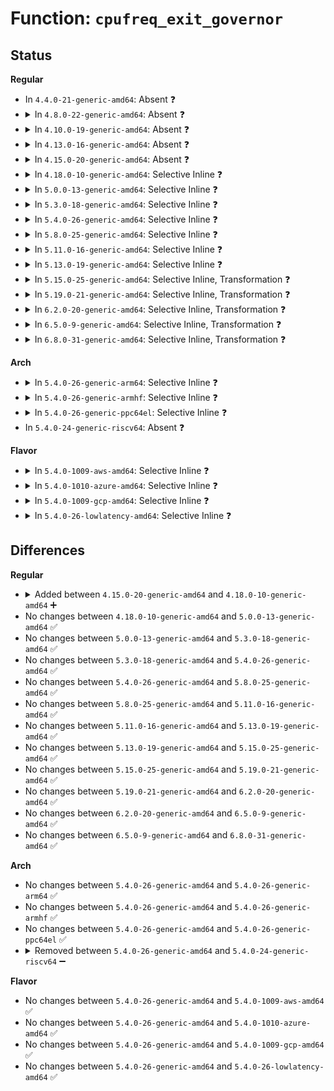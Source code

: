 # Function: <code>cpufreq_exit_governor</code>

## Status
<b>Regular</b>
<ul>
<li>
In <code>4.4.0-21-generic-amd64</code>: Absent ❓
</li>
<li>
<details>
<summary>In <code>4.8.0-22-generic-amd64</code>: Absent ❓</summary>

```json
{
  "name": "cpufreq_exit_governor",
  "collision_type": "Unique Static",
  "inline_type": "Selective",
  "funcs": [
    {
      "addr": 18446744071586259839,
      "name": "cpufreq_exit_governor",
      "external": false,
      "loc": "drivers/cpufreq/cpufreq.c:2046",
      "file": "drivers/cpufreq/cpufreq.c",
      "inline": "not declared, inlined",
      "caller_inline": [
        "drivers/cpufreq/cpufreq.c:cpufreq_offline"
      ],
      "caller_func": [
        "drivers/cpufreq/cpufreq.c:cpufreq_offline"
      ]
    }
  ],
  "symbols": [
    {
      "addr": 18446744071586259312,
      "name": "cpufreq_exit_governor.part.22",
      "section": ".text",
      "bind": "STB_LOCAL",
      "size": 89
    }
  ]
}
```
</details>
</li>
<li>
<details>
<summary>In <code>4.10.0-19-generic-amd64</code>: Absent ❓</summary>

```json
{
  "name": "cpufreq_exit_governor",
  "collision_type": "Unique Static",
  "inline_type": "Selective",
  "funcs": [
    {
      "addr": 18446744071586466740,
      "name": "cpufreq_exit_governor",
      "external": false,
      "loc": "drivers/cpufreq/cpufreq.c:2018",
      "file": "drivers/cpufreq/cpufreq.c",
      "inline": "not declared, inlined",
      "caller_inline": [
        "drivers/cpufreq/cpufreq.c:cpufreq_offline"
      ],
      "caller_func": [
        "drivers/cpufreq/cpufreq.c:cpufreq_offline"
      ]
    }
  ],
  "symbols": [
    {
      "addr": 18446744071586461360,
      "name": "cpufreq_exit_governor.part.22",
      "section": ".text",
      "bind": "STB_LOCAL",
      "size": 83
    }
  ]
}
```
</details>
</li>
<li>
<details>
<summary>In <code>4.13.0-16-generic-amd64</code>: Absent ❓</summary>

```json
{
  "name": "cpufreq_exit_governor",
  "collision_type": "Unique Static",
  "inline_type": "Selective",
  "funcs": [
    {
      "addr": 18446744071586592956,
      "name": "cpufreq_exit_governor",
      "external": false,
      "loc": "drivers/cpufreq/cpufreq.c:2021",
      "file": "drivers/cpufreq/cpufreq.c",
      "inline": "not declared, inlined",
      "caller_inline": [
        "drivers/cpufreq/cpufreq.c:cpufreq_set_policy",
        "drivers/cpufreq/cpufreq.c:cpufreq_set_policy",
        "drivers/cpufreq/cpufreq.c:cpufreq_offline"
      ],
      "caller_func": [
        "drivers/cpufreq/cpufreq.c:cpufreq_set_policy",
        "drivers/cpufreq/cpufreq.c:cpufreq_set_policy",
        "drivers/cpufreq/cpufreq.c:cpufreq_offline"
      ]
    }
  ],
  "symbols": [
    {
      "addr": 18446744071586585904,
      "name": "cpufreq_exit_governor.part.22",
      "section": ".text",
      "bind": "STB_LOCAL",
      "size": 83
    }
  ]
}
```
</details>
</li>
<li>
<details>
<summary>In <code>4.15.0-20-generic-amd64</code>: Absent ❓</summary>

```json
{
  "name": "cpufreq_exit_governor",
  "collision_type": "Unique Static",
  "inline_type": "Selective",
  "funcs": [
    {
      "addr": 18446744071587076273,
      "name": "cpufreq_exit_governor",
      "external": false,
      "loc": "drivers/cpufreq/cpufreq.c:2054",
      "file": "drivers/cpufreq/cpufreq.c",
      "inline": "not declared, inlined",
      "caller_inline": [
        "drivers/cpufreq/cpufreq.c:cpufreq_set_policy",
        "drivers/cpufreq/cpufreq.c:cpufreq_set_policy",
        "drivers/cpufreq/cpufreq.c:cpufreq_offline"
      ],
      "caller_func": [
        "drivers/cpufreq/cpufreq.c:cpufreq_set_policy",
        "drivers/cpufreq/cpufreq.c:cpufreq_set_policy",
        "drivers/cpufreq/cpufreq.c:cpufreq_offline"
      ]
    }
  ],
  "symbols": [
    {
      "addr": 18446744071587069200,
      "name": "cpufreq_exit_governor.part.23",
      "section": ".text",
      "bind": "STB_LOCAL",
      "size": 86
    }
  ]
}
```
</details>
</li>
<li>
<details>
<summary>In <code>4.18.0-10-generic-amd64</code>: Selective Inline ❓</summary>

```c
void cpufreq_exit_governor(struct cpufreq_policy * policy)
```

```json
{
  "name": "cpufreq_exit_governor",
  "collision_type": "Unique Static",
  "inline_type": "Selective",
  "funcs": [
    {
      "addr": 18446744071587366496,
      "name": "cpufreq_exit_governor",
      "external": false,
      "loc": "drivers/cpufreq/cpufreq.c:2053",
      "file": "drivers/cpufreq/cpufreq.c",
      "inline": "not declared, inlined",
      "caller_inline": [],
      "caller_func": [
        "drivers/cpufreq/cpufreq.c:cpufreq_set_policy",
        "drivers/cpufreq/cpufreq.c:cpufreq_set_policy",
        "drivers/cpufreq/cpufreq.c:cpufreq_offline"
      ]
    }
  ],
  "symbols": [
    {
      "addr": 18446744071587366496,
      "name": "cpufreq_exit_governor",
      "section": ".text",
      "bind": "STB_LOCAL",
      "size": 105
    }
  ]
}
```
</details>
</li>
<li>
<details>
<summary>In <code>5.0.0-13-generic-amd64</code>: Selective Inline ❓</summary>

```c
void cpufreq_exit_governor(struct cpufreq_policy * policy)
```

```json
{
  "name": "cpufreq_exit_governor",
  "collision_type": "Unique Static",
  "inline_type": "Selective",
  "funcs": [
    {
      "addr": 18446744071587546384,
      "name": "cpufreq_exit_governor",
      "external": false,
      "loc": "drivers/cpufreq/cpufreq.c:2054",
      "file": "drivers/cpufreq/cpufreq.c",
      "inline": "not declared, inlined",
      "caller_inline": [],
      "caller_func": [
        "drivers/cpufreq/cpufreq.c:cpufreq_set_policy",
        "drivers/cpufreq/cpufreq.c:cpufreq_set_policy",
        "drivers/cpufreq/cpufreq.c:cpufreq_offline"
      ]
    }
  ],
  "symbols": [
    {
      "addr": 18446744071587546384,
      "name": "cpufreq_exit_governor",
      "section": ".text",
      "bind": "STB_LOCAL",
      "size": 105
    }
  ]
}
```
</details>
</li>
<li>
<details>
<summary>In <code>5.3.0-18-generic-amd64</code>: Selective Inline ❓</summary>

```c
void cpufreq_exit_governor(struct cpufreq_policy * policy)
```

```json
{
  "name": "cpufreq_exit_governor",
  "collision_type": "Unique Static",
  "inline_type": "Selective",
  "funcs": [
    {
      "addr": 18446744071587820928,
      "name": "cpufreq_exit_governor",
      "external": false,
      "loc": "drivers/cpufreq/cpufreq.c:2204",
      "file": "drivers/cpufreq/cpufreq.c",
      "inline": "not declared, inlined",
      "caller_inline": [],
      "caller_func": [
        "drivers/cpufreq/cpufreq.c:cpufreq_set_policy",
        "drivers/cpufreq/cpufreq.c:cpufreq_set_policy",
        "drivers/cpufreq/cpufreq.c:cpufreq_offline"
      ]
    }
  ],
  "symbols": [
    {
      "addr": 18446744071587820928,
      "name": "cpufreq_exit_governor",
      "section": ".text",
      "bind": "STB_LOCAL",
      "size": 105
    }
  ]
}
```
</details>
</li>
<li>
<details>
<summary>In <code>5.4.0-26-generic-amd64</code>: Selective Inline ❓</summary>

```c
void cpufreq_exit_governor(struct cpufreq_policy * policy)
```

```json
{
  "name": "cpufreq_exit_governor",
  "collision_type": "Unique Static",
  "inline_type": "Selective",
  "funcs": [
    {
      "addr": 18446744071588025824,
      "name": "cpufreq_exit_governor",
      "external": false,
      "loc": "drivers/cpufreq/cpufreq.c:2218",
      "file": "drivers/cpufreq/cpufreq.c",
      "inline": "not declared, inlined",
      "caller_inline": [],
      "caller_func": [
        "drivers/cpufreq/cpufreq.c:cpufreq_set_policy",
        "drivers/cpufreq/cpufreq.c:cpufreq_set_policy",
        "drivers/cpufreq/cpufreq.c:cpufreq_offline"
      ]
    }
  ],
  "symbols": [
    {
      "addr": 18446744071588025824,
      "name": "cpufreq_exit_governor",
      "section": ".text",
      "bind": "STB_LOCAL",
      "size": 105
    }
  ]
}
```
</details>
</li>
<li>
<details>
<summary>In <code>5.8.0-25-generic-amd64</code>: Selective Inline ❓</summary>

```c
void cpufreq_exit_governor(struct cpufreq_policy * policy)
```

```json
{
  "name": "cpufreq_exit_governor",
  "collision_type": "Unique Static",
  "inline_type": "Selective",
  "funcs": [
    {
      "addr": 18446744071588884928,
      "name": "cpufreq_exit_governor",
      "external": false,
      "loc": "drivers/cpufreq/cpufreq.c:2255",
      "file": "drivers/cpufreq/cpufreq.c",
      "inline": "not declared, inlined",
      "caller_inline": [],
      "caller_func": [
        "drivers/cpufreq/cpufreq.c:cpufreq_set_policy",
        "drivers/cpufreq/cpufreq.c:cpufreq_set_policy"
      ]
    }
  ],
  "symbols": [
    {
      "addr": 18446744071588884928,
      "name": "cpufreq_exit_governor",
      "section": ".text",
      "bind": "STB_LOCAL",
      "size": 108
    }
  ]
}
```
</details>
</li>
<li>
<details>
<summary>In <code>5.11.0-16-generic-amd64</code>: Selective Inline ❓</summary>

```c
void cpufreq_exit_governor(struct cpufreq_policy * policy)
```

```json
{
  "name": "cpufreq_exit_governor",
  "collision_type": "Unique Static",
  "inline_type": "Selective",
  "funcs": [
    {
      "addr": 18446744071588897648,
      "name": "cpufreq_exit_governor",
      "external": false,
      "loc": "drivers/cpufreq/cpufreq.c:2331",
      "file": "drivers/cpufreq/cpufreq.c",
      "inline": "not declared, inlined",
      "caller_inline": [],
      "caller_func": [
        "drivers/cpufreq/cpufreq.c:cpufreq_set_policy",
        "drivers/cpufreq/cpufreq.c:cpufreq_set_policy"
      ]
    }
  ],
  "symbols": [
    {
      "addr": 18446744071588897648,
      "name": "cpufreq_exit_governor",
      "section": ".text",
      "bind": "STB_LOCAL",
      "size": 108
    }
  ]
}
```
</details>
</li>
<li>
<details>
<summary>In <code>5.13.0-19-generic-amd64</code>: Selective Inline ❓</summary>

```c
void cpufreq_exit_governor(struct cpufreq_policy * policy)
```

```json
{
  "name": "cpufreq_exit_governor",
  "collision_type": "Unique Static",
  "inline_type": "Selective",
  "funcs": [
    {
      "addr": 18446744071588786496,
      "name": "cpufreq_exit_governor",
      "external": false,
      "loc": "drivers/cpufreq/cpufreq.c:2337",
      "file": "drivers/cpufreq/cpufreq.c",
      "inline": "not declared, inlined",
      "caller_inline": [],
      "caller_func": [
        "drivers/cpufreq/cpufreq.c:cpufreq_set_policy",
        "drivers/cpufreq/cpufreq.c:cpufreq_set_policy"
      ]
    }
  ],
  "symbols": [
    {
      "addr": 18446744071588786496,
      "name": "cpufreq_exit_governor",
      "section": ".text",
      "bind": "STB_LOCAL",
      "size": 108
    }
  ]
}
```
</details>
</li>
<li>
<details>
<summary>In <code>5.15.0-25-generic-amd64</code>: Selective Inline, Transformation ❓</summary>

```c
void cpufreq_exit_governor(struct cpufreq_policy * policy)
```

```json
{
  "name": "cpufreq_exit_governor",
  "collision_type": "Unique Static",
  "inline_type": "Selective",
  "funcs": [
    {
      "addr": 18446744071589480000,
      "name": "cpufreq_exit_governor",
      "external": false,
      "loc": "drivers/cpufreq/cpufreq.c:2339",
      "file": "drivers/cpufreq/cpufreq.c",
      "inline": "not declared, inlined",
      "caller_inline": [],
      "caller_func": [
        "drivers/cpufreq/cpufreq.c:cpufreq_set_policy",
        "drivers/cpufreq/cpufreq.c:cpufreq_set_policy"
      ]
    }
  ],
  "symbols": [
    {
      "addr": 18446744071589479952,
      "name": "cpufreq_exit_governor",
      "section": ".text",
      "bind": "STB_LOCAL",
      "size": 120
    },
    {
      "addr": 18446744071592656466,
      "name": "cpufreq_exit_governor.cold",
      "section": ".text",
      "bind": "STB_LOCAL",
      "size": 21
    }
  ]
}
```
</details>
</li>
<li>
<details>
<summary>In <code>5.19.0-21-generic-amd64</code>: Selective Inline, Transformation ❓</summary>

```c
void cpufreq_exit_governor(struct cpufreq_policy * policy)
```

```json
{
  "name": "cpufreq_exit_governor",
  "collision_type": "Unique Static",
  "inline_type": "Selective",
  "funcs": [
    {
      "addr": 18446744071590960496,
      "name": "cpufreq_exit_governor",
      "external": false,
      "loc": "drivers/cpufreq/cpufreq.c:2379",
      "file": "drivers/cpufreq/cpufreq.c",
      "inline": "not declared, inlined",
      "caller_inline": [],
      "caller_func": [
        "drivers/cpufreq/cpufreq.c:cpufreq_set_policy",
        "drivers/cpufreq/cpufreq.c:cpufreq_set_policy",
        "drivers/cpufreq/cpufreq.c:__cpufreq_offline"
      ]
    }
  ],
  "symbols": [
    {
      "addr": 18446744071590960448,
      "name": "cpufreq_exit_governor",
      "section": ".text",
      "bind": "STB_LOCAL",
      "size": 134
    },
    {
      "addr": 18446744071594541218,
      "name": "cpufreq_exit_governor.cold",
      "section": ".text",
      "bind": "STB_LOCAL",
      "size": 21
    }
  ]
}
```
</details>
</li>
<li>
<details>
<summary>In <code>6.2.0-20-generic-amd64</code>: Selective Inline, Transformation ❓</summary>

```c
void cpufreq_exit_governor(struct cpufreq_policy * policy)
```

```json
{
  "name": "cpufreq_exit_governor",
  "collision_type": "Unique Static",
  "inline_type": "Selective",
  "funcs": [
    {
      "addr": 18446744071592662912,
      "name": "cpufreq_exit_governor",
      "external": false,
      "loc": "drivers/cpufreq/cpufreq.c:2376",
      "file": "drivers/cpufreq/cpufreq.c",
      "inline": "not declared, inlined",
      "caller_inline": [],
      "caller_func": [
        "drivers/cpufreq/cpufreq.c:cpufreq_set_policy",
        "drivers/cpufreq/cpufreq.c:cpufreq_set_policy",
        "drivers/cpufreq/cpufreq.c:__cpufreq_offline"
      ]
    }
  ],
  "symbols": [
    {
      "addr": 18446744071592662864,
      "name": "cpufreq_exit_governor",
      "section": ".text",
      "bind": "STB_LOCAL",
      "size": 143
    },
    {
      "addr": 18446744071596313782,
      "name": "cpufreq_exit_governor.cold",
      "section": ".text",
      "bind": "STB_LOCAL",
      "size": 21
    }
  ]
}
```
</details>
</li>
<li>
<details>
<summary>In <code>6.5.0-9-generic-amd64</code>: Selective Inline, Transformation ❓</summary>

```c
void cpufreq_exit_governor(struct cpufreq_policy * policy)
```

```json
{
  "name": "cpufreq_exit_governor",
  "collision_type": "Unique Static",
  "inline_type": "Selective",
  "funcs": [
    {
      "addr": 18446744071593093632,
      "name": "cpufreq_exit_governor",
      "external": false,
      "loc": "drivers/cpufreq/cpufreq.c:2383",
      "file": "drivers/cpufreq/cpufreq.c",
      "inline": "not declared, inlined",
      "caller_inline": [],
      "caller_func": [
        "drivers/cpufreq/cpufreq.c:cpufreq_set_policy",
        "drivers/cpufreq/cpufreq.c:cpufreq_set_policy",
        "drivers/cpufreq/cpufreq.c:__cpufreq_offline"
      ]
    }
  ],
  "symbols": [
    {
      "addr": 18446744071593093584,
      "name": "cpufreq_exit_governor",
      "section": ".text",
      "bind": "STB_LOCAL",
      "size": 143
    },
    {
      "addr": 18446744071596842703,
      "name": "cpufreq_exit_governor.cold",
      "section": ".text",
      "bind": "STB_LOCAL",
      "size": 21
    }
  ]
}
```
</details>
</li>
<li>
<details>
<summary>In <code>6.8.0-31-generic-amd64</code>: Selective Inline, Transformation ❓</summary>

```c
void cpufreq_exit_governor(struct cpufreq_policy * policy)
```

```json
{
  "name": "cpufreq_exit_governor",
  "collision_type": "Unique Static",
  "inline_type": "Selective",
  "funcs": [
    {
      "addr": 18446744071593846368,
      "name": "cpufreq_exit_governor",
      "external": false,
      "loc": "drivers/cpufreq/cpufreq.c:2424",
      "file": "drivers/cpufreq/cpufreq.c",
      "inline": "not declared, inlined",
      "caller_inline": [],
      "caller_func": [
        "drivers/cpufreq/cpufreq.c:cpufreq_set_policy",
        "drivers/cpufreq/cpufreq.c:cpufreq_set_policy",
        "drivers/cpufreq/cpufreq.c:__cpufreq_offline"
      ]
    }
  ],
  "symbols": [
    {
      "addr": 18446744071593846320,
      "name": "cpufreq_exit_governor",
      "section": ".text",
      "bind": "STB_LOCAL",
      "size": 143
    },
    {
      "addr": 18446744071597767849,
      "name": "cpufreq_exit_governor.cold",
      "section": ".text",
      "bind": "STB_LOCAL",
      "size": 21
    }
  ]
}
```
</details>
</li>
</ul>
<b>Arch</b>
<ul>
<li>
<details>
<summary>In <code>5.4.0-26-generic-arm64</code>: Selective Inline ❓</summary>

```c
void cpufreq_exit_governor(struct cpufreq_policy * policy)
```

```json
{
  "name": "cpufreq_exit_governor",
  "collision_type": "Unique Static",
  "inline_type": "Selective",
  "funcs": [
    {
      "addr": 18446603336501288936,
      "name": "cpufreq_exit_governor",
      "external": false,
      "loc": "drivers/cpufreq/cpufreq.c:2218",
      "file": "drivers/cpufreq/cpufreq.c",
      "inline": "not declared, inlined",
      "caller_inline": [],
      "caller_func": [
        "drivers/cpufreq/cpufreq.c:cpufreq_set_policy",
        "drivers/cpufreq/cpufreq.c:cpufreq_set_policy",
        "drivers/cpufreq/cpufreq.c:cpufreq_offline"
      ]
    }
  ],
  "symbols": [
    {
      "addr": 18446603336501288936,
      "name": "cpufreq_exit_governor",
      "section": ".text",
      "bind": "STB_LOCAL",
      "size": 136
    }
  ]
}
```
</details>
</li>
<li>
<details>
<summary>In <code>5.4.0-26-generic-armhf</code>: Selective Inline ❓</summary>

```c
void cpufreq_exit_governor(struct cpufreq_policy * policy)
```

```json
{
  "name": "cpufreq_exit_governor",
  "collision_type": "Unique Static",
  "inline_type": "Selective",
  "funcs": [
    {
      "addr": 3233782820,
      "name": "cpufreq_exit_governor",
      "external": false,
      "loc": "drivers/cpufreq/cpufreq.c:2218",
      "file": "drivers/cpufreq/cpufreq.c",
      "inline": "not declared, inlined",
      "caller_inline": [],
      "caller_func": [
        "drivers/cpufreq/cpufreq.c:cpufreq_set_policy",
        "drivers/cpufreq/cpufreq.c:cpufreq_set_policy",
        "drivers/cpufreq/cpufreq.c:cpufreq_offline"
      ]
    }
  ],
  "symbols": [
    {
      "addr": 3233782820,
      "name": "cpufreq_exit_governor",
      "section": ".text",
      "bind": "STB_LOCAL",
      "size": 152
    }
  ]
}
```
</details>
</li>
<li>
<details>
<summary>In <code>5.4.0-26-generic-ppc64el</code>: Selective Inline ❓</summary>

```c
void cpufreq_exit_governor(struct cpufreq_policy * policy)
```

```json
{
  "name": "cpufreq_exit_governor",
  "collision_type": "Unique Static",
  "inline_type": "Selective",
  "funcs": [
    {
      "addr": 13835058055294821808,
      "name": "cpufreq_exit_governor",
      "external": false,
      "loc": "drivers/cpufreq/cpufreq.c:2218",
      "file": "drivers/cpufreq/cpufreq.c",
      "inline": "not declared, inlined",
      "caller_inline": [],
      "caller_func": [
        "drivers/cpufreq/cpufreq.c:cpufreq_set_policy",
        "drivers/cpufreq/cpufreq.c:cpufreq_set_policy",
        "drivers/cpufreq/cpufreq.c:cpufreq_offline"
      ]
    }
  ],
  "symbols": [
    {
      "addr": 13835058055294821808,
      "name": "cpufreq_exit_governor",
      "section": ".text",
      "bind": "STB_LOCAL",
      "size": 188
    }
  ]
}
```
</details>
</li>
<li>
In <code>5.4.0-24-generic-riscv64</code>: Absent ❓
</li>
</ul>
<b>Flavor</b>
<ul>
<li>
<details>
<summary>In <code>5.4.0-1009-aws-amd64</code>: Selective Inline ❓</summary>

```c
void cpufreq_exit_governor(struct cpufreq_policy * policy)
```

```json
{
  "name": "cpufreq_exit_governor",
  "collision_type": "Unique Static",
  "inline_type": "Selective",
  "funcs": [
    {
      "addr": 18446744071587650816,
      "name": "cpufreq_exit_governor",
      "external": false,
      "loc": "drivers/cpufreq/cpufreq.c:2218",
      "file": "drivers/cpufreq/cpufreq.c",
      "inline": "not declared, inlined",
      "caller_inline": [],
      "caller_func": [
        "drivers/cpufreq/cpufreq.c:cpufreq_set_policy",
        "drivers/cpufreq/cpufreq.c:cpufreq_set_policy",
        "drivers/cpufreq/cpufreq.c:cpufreq_offline"
      ]
    }
  ],
  "symbols": [
    {
      "addr": 18446744071587650816,
      "name": "cpufreq_exit_governor",
      "section": ".text",
      "bind": "STB_LOCAL",
      "size": 105
    }
  ]
}
```
</details>
</li>
<li>
<details>
<summary>In <code>5.4.0-1010-azure-amd64</code>: Selective Inline ❓</summary>

```c
void cpufreq_exit_governor(struct cpufreq_policy * policy)
```

```json
{
  "name": "cpufreq_exit_governor",
  "collision_type": "Unique Static",
  "inline_type": "Selective",
  "funcs": [
    {
      "addr": 18446744071587424688,
      "name": "cpufreq_exit_governor",
      "external": false,
      "loc": "drivers/cpufreq/cpufreq.c:2218",
      "file": "drivers/cpufreq/cpufreq.c",
      "inline": "not declared, inlined",
      "caller_inline": [],
      "caller_func": [
        "drivers/cpufreq/cpufreq.c:cpufreq_set_policy",
        "drivers/cpufreq/cpufreq.c:cpufreq_set_policy",
        "drivers/cpufreq/cpufreq.c:cpufreq_offline"
      ]
    }
  ],
  "symbols": [
    {
      "addr": 18446744071587424688,
      "name": "cpufreq_exit_governor",
      "section": ".text",
      "bind": "STB_LOCAL",
      "size": 105
    }
  ]
}
```
</details>
</li>
<li>
<details>
<summary>In <code>5.4.0-1009-gcp-amd64</code>: Selective Inline ❓</summary>

```c
void cpufreq_exit_governor(struct cpufreq_policy * policy)
```

```json
{
  "name": "cpufreq_exit_governor",
  "collision_type": "Unique Static",
  "inline_type": "Selective",
  "funcs": [
    {
      "addr": 18446744071587981968,
      "name": "cpufreq_exit_governor",
      "external": false,
      "loc": "drivers/cpufreq/cpufreq.c:2218",
      "file": "drivers/cpufreq/cpufreq.c",
      "inline": "not declared, inlined",
      "caller_inline": [],
      "caller_func": [
        "drivers/cpufreq/cpufreq.c:cpufreq_set_policy",
        "drivers/cpufreq/cpufreq.c:cpufreq_set_policy",
        "drivers/cpufreq/cpufreq.c:cpufreq_offline"
      ]
    }
  ],
  "symbols": [
    {
      "addr": 18446744071587981968,
      "name": "cpufreq_exit_governor",
      "section": ".text",
      "bind": "STB_LOCAL",
      "size": 105
    }
  ]
}
```
</details>
</li>
<li>
<details>
<summary>In <code>5.4.0-26-lowlatency-amd64</code>: Selective Inline ❓</summary>

```c
void cpufreq_exit_governor(struct cpufreq_policy * policy)
```

```json
{
  "name": "cpufreq_exit_governor",
  "collision_type": "Unique Static",
  "inline_type": "Selective",
  "funcs": [
    {
      "addr": 18446744071588099568,
      "name": "cpufreq_exit_governor",
      "external": false,
      "loc": "drivers/cpufreq/cpufreq.c:2218",
      "file": "drivers/cpufreq/cpufreq.c",
      "inline": "not declared, inlined",
      "caller_inline": [],
      "caller_func": [
        "drivers/cpufreq/cpufreq.c:cpufreq_set_policy",
        "drivers/cpufreq/cpufreq.c:cpufreq_set_policy",
        "drivers/cpufreq/cpufreq.c:cpufreq_offline"
      ]
    }
  ],
  "symbols": [
    {
      "addr": 18446744071588099568,
      "name": "cpufreq_exit_governor",
      "section": ".text",
      "bind": "STB_LOCAL",
      "size": 105
    }
  ]
}
```
</details>
</li>
</ul>

## Differences
<b>Regular</b>
<ul>
<li>
<details>
<summary>Added between <code>4.15.0-20-generic-amd64</code> and <code>4.18.0-10-generic-amd64</code> ➕</summary>

```c
void cpufreq_exit_governor(struct cpufreq_policy * policy)
```
</details>
</li>
<li>
No changes between <code>4.18.0-10-generic-amd64</code> and <code>5.0.0-13-generic-amd64</code> ✅
</li>
<li>
No changes between <code>5.0.0-13-generic-amd64</code> and <code>5.3.0-18-generic-amd64</code> ✅
</li>
<li>
No changes between <code>5.3.0-18-generic-amd64</code> and <code>5.4.0-26-generic-amd64</code> ✅
</li>
<li>
No changes between <code>5.4.0-26-generic-amd64</code> and <code>5.8.0-25-generic-amd64</code> ✅
</li>
<li>
No changes between <code>5.8.0-25-generic-amd64</code> and <code>5.11.0-16-generic-amd64</code> ✅
</li>
<li>
No changes between <code>5.11.0-16-generic-amd64</code> and <code>5.13.0-19-generic-amd64</code> ✅
</li>
<li>
No changes between <code>5.13.0-19-generic-amd64</code> and <code>5.15.0-25-generic-amd64</code> ✅
</li>
<li>
No changes between <code>5.15.0-25-generic-amd64</code> and <code>5.19.0-21-generic-amd64</code> ✅
</li>
<li>
No changes between <code>5.19.0-21-generic-amd64</code> and <code>6.2.0-20-generic-amd64</code> ✅
</li>
<li>
No changes between <code>6.2.0-20-generic-amd64</code> and <code>6.5.0-9-generic-amd64</code> ✅
</li>
<li>
No changes between <code>6.5.0-9-generic-amd64</code> and <code>6.8.0-31-generic-amd64</code> ✅
</li>
</ul>
<b>Arch</b>
<ul>
<li>
No changes between <code>5.4.0-26-generic-amd64</code> and <code>5.4.0-26-generic-arm64</code> ✅
</li>
<li>
No changes between <code>5.4.0-26-generic-amd64</code> and <code>5.4.0-26-generic-armhf</code> ✅
</li>
<li>
No changes between <code>5.4.0-26-generic-amd64</code> and <code>5.4.0-26-generic-ppc64el</code> ✅
</li>
<li>
<details>
<summary>Removed between <code>5.4.0-26-generic-amd64</code> and <code>5.4.0-24-generic-riscv64</code> ➖</summary>

```c
void cpufreq_exit_governor(struct cpufreq_policy * policy)
```
</details>
</li>
</ul>
<b>Flavor</b>
<ul>
<li>
No changes between <code>5.4.0-26-generic-amd64</code> and <code>5.4.0-1009-aws-amd64</code> ✅
</li>
<li>
No changes between <code>5.4.0-26-generic-amd64</code> and <code>5.4.0-1010-azure-amd64</code> ✅
</li>
<li>
No changes between <code>5.4.0-26-generic-amd64</code> and <code>5.4.0-1009-gcp-amd64</code> ✅
</li>
<li>
No changes between <code>5.4.0-26-generic-amd64</code> and <code>5.4.0-26-lowlatency-amd64</code> ✅
</li>
</ul>
